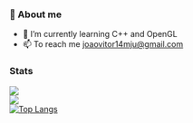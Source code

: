### 🌙 About me 
- 🌱 I’m currently learning C++ and OpenGL
- 📫 To reach me joaovitor14mju@gmail.com

### Stats

![](https://github-readme-stats.vercel.app/api?username=Erwin5642&theme=radical&hide_border=true&include_all_commits=true&count_private=false)<br/>
![](https://github-readme-streak-stats.herokuapp.com/?user=Erwin5642&theme=radical&hide_border=true)<br/>
[![Top Langs](https://github-readme-stats.vercel.app/api/top-langs/?username=Erwin5642)](https://github.com/anuraghazr/github-readme-stats)
